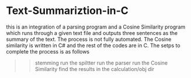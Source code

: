 # Text-Summariztion-in-C
this is an integration of a parsing program and a Cosine Similarity program which runs through a given text file and outputs three sentences as the summary of the text. The process is not fully automated. The Cosine similarity is written in C# and the rest of the codes are in C. The setps to complete the process is as follows
>> stemming 
>> run the spiltter 
>> run the parser 
>> run the Cosine Similarity 
>> find the results in the calculation/obj dir 

